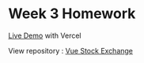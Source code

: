 # Week 3 Homework

[Live Demo](https://vuex-stock-exchange.vercel.app) with Vercel

View repository : [Vue Stock Exchange](https://github.com/sinanaksu/vuex-stock-exchange)
